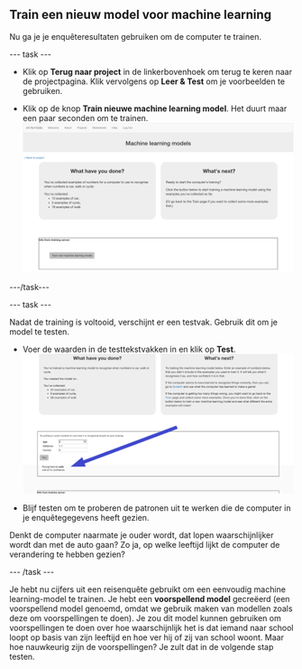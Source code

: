 ## Train een nieuw model voor machine learning
Nu ga je je enquêteresultaten gebruiken om de computer te trainen.

\--- task \---

+ Klik op **Terug naar project** in de linkerbovenhoek om terug te keren naar de projectpagina. Klik vervolgens op **Leer & Test** om je voorbeelden te gebruiken.

+ Klik op de knop **Train nieuwe machine learning model**. Het duurt maar een paar seconden om te trainen. ![De knop voor train het nieuwe machine learning-model](images/train-model.png)

\---/task\---

\--- task \---

Nadat de training is voltooid, verschijnt er een testvak. Gebruik dit om je model te testen.
+ Voer de waarden in de testtekstvakken in en klik op **Test**. ![Voorspelling, lopen, gemaakt na het analyseren van waarden 9, 1.1 en 0](images/test-annotated.png)

+ Blijf testen om te proberen de patronen uit te werken die de computer in je enquêtegegevens heeft gezien.

Denkt de computer naarmate je ouder wordt, dat lopen waarschijnlijker wordt dan met de auto gaan? Zo ja, op welke leeftijd lijkt de computer de verandering te hebben gezien?

\--- /task \---

Je hebt nu cijfers uit een reisenquête gebruikt om een eenvoudig machine learning-model te trainen. Je hebt een **voorspellend model** gecreëerd (een voorspellend model genoemd, omdat we gebruik maken van modellen zoals deze om voorspellingen te doen). Je zou dit model kunnen gebruiken om voorspellingen te doen over hoe waarschijnlijk het is dat iemand naar school loopt op basis van zijn leeftijd en hoe ver hij of zij van school woont. Maar hoe nauwkeurig zijn de voorspellingen? Je zult dat in de volgende stap testen.
